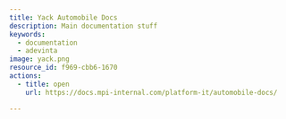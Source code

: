 ```yaml
---
title: Yack Automobile Docs
description: Main documentation stuff
keywords:
  - documentation
  - adevinta
image: yack.png
resource_id: f969-cbb6-1670
actions:
  - title: open
    url: https://docs.mpi-internal.com/platform-it/automobile-docs/

---
```




